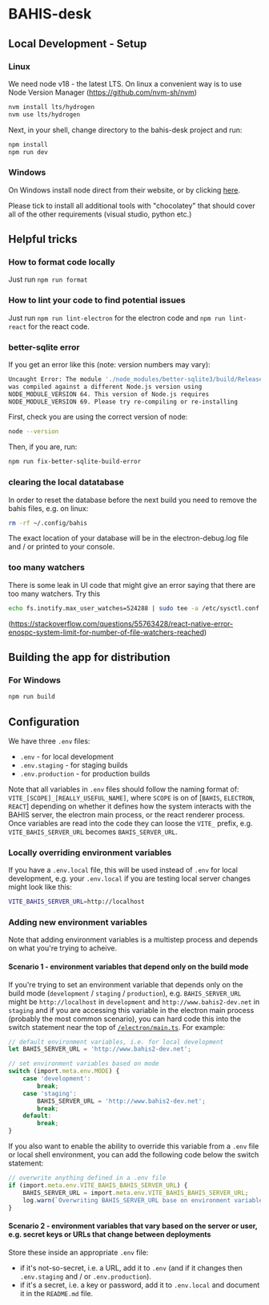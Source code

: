# BAHIS-desk

## Local Development - Setup

### Linux

We need node v18 - the latest LTS. On linux a convenient way is to use Node Version Manager (https://github.com/nvm-sh/nvm)

```bash
nvm install lts/hydrogen
nvm use lts/hydrogen
```

Next, in your shell, change directory to the bahis-desk project and run:

```bash
npm install
npm run dev
```

### Windows

On Windows install node direct from their website, or by clicking [here](https://nodejs.org/dist/v18.17.1/node-v18.17.1-x64.msi).

Please tick to install all additional tools with "chocolatey" that should cover all of the other requirements (visual studio, python etc.)

## Helpful tricks

### How to format code locally

Just run `npm run format`

### How to lint your code to find potential issues

Just run `npm run lint-electron` for the electron code and `npm run lint-react` for the react code.

### better-sqlite error

If you get an error like this (note: version numbers may vary):

```bash
Uncaught Error: The module './node_modules/better-sqlite3/build/Release/better_sqlite3.node'
was compiled against a different Node.js version using
NODE_MODULE_VERSION 64. This version of Node.js requires
NODE_MODULE_VERSION 69. Please try re-compiling or re-installing
```

First, check you are using the correct version of node:

```bash
node --version
```

Then, if you are, run:

```bash
npm run fix-better-sqlite-build-error
```

### clearing the local datatabase

In order to reset the database before the next build you need to remove the bahis files, e.g. on linux:

```bash
rm -rf ~/.config/bahis
```

The exact location of your database will be in the electron-debug.log file and / or printed to your console.

### too many watchers

There is some leak in UI code that might give an error saying that there are too many watchers. Try this

```bash
echo fs.inotify.max_user_watches=524288 | sudo tee -a /etc/sysctl.conf && sudo sysctl -p
```

(https://stackoverflow.com/questions/55763428/react-native-error-enospc-system-limit-for-number-of-file-watchers-reached)

## Building the app for distribution

### For Windows

```bash
npm run build
```

## Configuration

We have three `.env` files:

- `.env` - for local development
- `.env.staging` - for staging builds
- `.env.production` - for production builds

Note that all variables in `.env` files should follow the naming format of: `VITE_[SCOPE]_[REALLY_USEFUL_NAME]`, where `SCOPE` is on of [`BAHIS`, `ELECTRON`, `REACT`] depending on whether it defines how the system interacts with the BAHIS server, the electron main process, or the react renderer process.
Once variables are read into the code they can loose the `VITE_` prefix, e.g. `VITE_BAHIS_SERVER_URL` becomes `BAHIS_SERVER_URL`.

### Locally overriding environment variables

If you have a `.env.local` file, this will be used instead of `.env` for local development, e.g. your `.env.local` if you are testing local server changes might look like this:

```bash
VITE_BAHIS_SERVER_URL=http://localhost
```

### Adding new environment variables

Note that adding environment variables is a multistep process and depends on what you're trying to acheive.

#### Scenario 1 - environment variables that depend only on the build mode

If you're trying to set an environment variable that depends only on the build mode (`development` / `staging` / `production`), e.g. `BAHIS_SERVER_URL` might be `http://localhost` in `development` and `http://www.bahis2-dev.net` in `staging` and if you are accessing this variable in the electron main process (probably the most common scenario), you can hard code this into the switch statement near the top of [`/electron/main.ts`](./electron/main.ts). For example:

```typescript
// default environment variables, i.e. for local development
let BAHIS_SERVER_URL = 'http://www.bahis2-dev.net';

// set environment variables based on mode
switch (import.meta.env.MODE) {
    case 'development':
        break;
    case 'staging':
        BAHIS_SERVER_URL = 'http://www.bahis2-dev.net';
        break;
    default:
        break;
}
```

If you also want to enable the ability to override this variable from a `.env` file or local shell environment, you can add the following code below the switch statement:

```typescript
// overwrite anything defined in a .env file
if (import.meta.env.VITE_BAHIS_BAHIS_SERVER_URL) {
    BAHIS_SERVER_URL = import.meta.env.VITE_BAHIS_BAHIS_SERVER_URL;
    log.warn(`Overwriting BAHIS_SERVER_URL base on environment variables or .env[.local] file.`)
}
```

#### Scenario 2 - environment variables that vary based on the server or user, e.g. secret keys or URLs that change between deployments

Store these inside an appropriate `.env` file:

- if it's not-so-secret, i.e. a URL, add it to `.env` (and if it changes then `.env.staging` and / or `.env.production`).
- if it's a secret, i.e. a key or password, add it to `.env.local` and document it in the `README.md` file.
